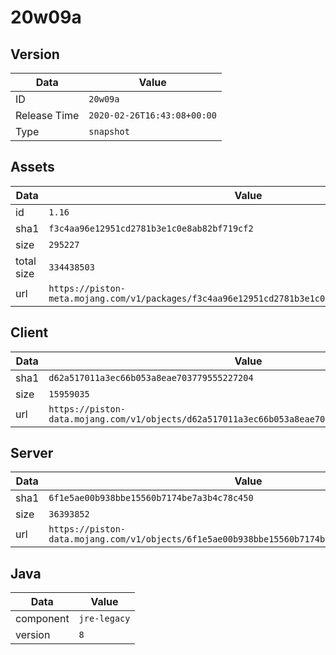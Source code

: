 # 20w09a

## Version

|**Data**        | **Value**                 |
|----------------|-------------------------|
| ID   | ```20w09a```   |
| Release Time   | ```2020-02-26T16:43:08+00:00```   |
| Type   | ```snapshot```   |

## Assets

|**Data**        | **Value**                 |
|----------------|-------------------------|
| id   | ```1.16```   |
| sha1   | ```f3c4aa96e12951cd2781b3e1c0e8ab82bf719cf2```   |
| size   | ```295227```   |
| total size  | ```334438503```  |
| url       | ```https://piston-meta.mojang.com/v1/packages/f3c4aa96e12951cd2781b3e1c0e8ab82bf719cf2/1.16.json``` |

## Client

|**Data**        | **Value**                 |
|----------------|-------------------------|
| sha1   | ```d62a517011a3ec66b053a8eae703779555227204```   |
| size   | ```15959035```   |
| url       | ```https://piston-data.mojang.com/v1/objects/d62a517011a3ec66b053a8eae703779555227204/client.jar``` |

## Server

|**Data**        | **Value**                 |
|----------------|-------------------------|
| sha1   | ```6f1e5ae00b938bbe15560b7174be7a3b4c78c450```   |
| size   | ```36393852```   |
| url       | ```https://piston-data.mojang.com/v1/objects/6f1e5ae00b938bbe15560b7174be7a3b4c78c450/server.jar``` |

## Java

|**Data**        | **Value**                 |
|----------------|-------------------------|
| component   | ```jre-legacy```   |
| version   | ```8```   |